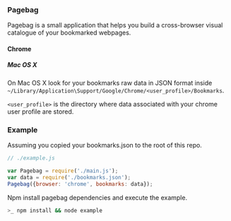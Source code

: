 ### Pagebag
Pagebag is a small application that helps you build a cross-browser visual catalogue of your bookmarked webpages.

#### Chrome
##### Mac OS X
On Mac OS X look for your bookmarks raw data in JSON format inside ```~/Library/Application\Support/Google/Chrome/<user_profile>/Bookmarks```.  

```<user_profile>``` is the directory where data associated with your chrome user profile are stored.  

### Example
Assuming you copied your bookmarks.json to the root of this repo.

```js
// ./example.js

var Pagebag = require('./main.js');
var data = require('./bookmarks.json');
Pagebag({browser: 'chrome', bookmarks: data});
```

Npm install pagebag dependencies and execute the example.

```bash
>_ npm install && node example
```
